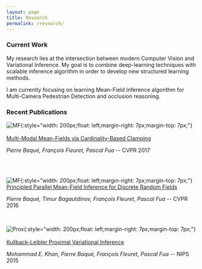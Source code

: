 ```yaml
---
layout: page
title: Research
permalink: /research/
---
```


### Current Work
My research lies at the intersection between modern Computer Vision and Variational Inference. My goal is to combine deep-learning techniques with scalable inference algorithm in order to develop new structured learning methods.

I am currently focusing on learning Mean-Field Inference algorithm for Multi-Camera Pedestrian Detection and occlusion reasoning.

### Recent Publications

![MF]({{site.url}}/img/MMMF.png){:style="width: 200px;float: left;margin-right: 7px;margin-top: 7px;"}
<br><br>
[Multi-Modal Mean-Fields via Cardinality-Based Clamping](http://www.pierrebaque.com/page-MMMF/)

*Pierre Baqué, François Fleuret, Pascal Fua* -- CVPR 2017

<br><br>

![MF]({{site.url}}/img/MF.png){:style="width: 200px;float: left;margin-right: 7px;margin-top: 7px;"}
<br>
[Principled Parallel Mean-Field Inference for Discrete Random Fields ](https://arxiv.org/pdf/1511.06103.pdf)

*Pierre Baqué, Timur Bagautdinov, François Fleuret, Pascal Fua* -- CVPR 2016

<br>

![Prox]({{site.url}}/img/proximal.png){:style="width: 200px;float: left;margin-right: 7px;margin-top: 7px;"}
<br><br>
[Kullback-Leibler Proximal Variational Inference​](https://papers.nips.cc/paper/5895-kullback-leibler-proximal-variational-inference.pdf)

*Mohammad E. Khan, Pierre Baqué, François Fleuret, Pascal Fua* -- NIPS 2015

<br><br>
